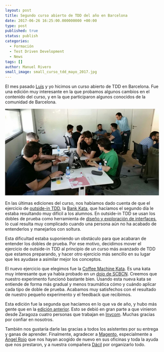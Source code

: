 ```yaml
---
layout: post
title: Segundo curso abierto de TDD del año en Barcelona
date: 2017-06-26 16:25:00.000000000 +00:00
type: post
published: true
status: publish
categories:
  - Formación
  - Test Driven Development
  - News
tags: []
author: Manuel Rivero
small_image: small_curso_tdd_mayo_2017.jpg
---
```


El mes pasado [Luis](https://twitter.com/luisrovirosa?lang=en) y yo hicimos un curso abierto de TDD en Barcelona. Fue una edición muy interesante en la que probamos algunos cambios en el contenido del curso, y en la que participaron algunos conocidos de la comunidad de Barcelona.

<img src="/assets/curso_tdd_mayo_2017.jpg" alt="curso abierto de TDD deMayo 2017 en Barcelona"/>

En las últimas ediciones del curso, nos habíamos dado cuenta de que el ejercicio de [outside-in TDD](http://coding-is-like-cooking.info/2013/04/outside-in-development-with-double-loop-tdd/), la [Bank Kata](https://github.com/sandromancuso/Bank-kata), que hacíamos el segundo día le estaba resultando muy difícil a los alumnos. En outside-in TDD se usan los dobles de prueba como herramienta de [diseño y exploración de interfaces](http://garajeando.blogspot.com.es/2015/08/contract-tests-for-interfaces.html), lo cual resulta muy complicado cuando una persona aún no ha acabado de entenderlos y manejarlos con soltura. 

Esta dificultad estaba suponiendo un obstáculo para que acabaran de entender los dobles de prueba. Por ese motivo, decidimos mover el ejercicio de outside-in TDD al principio de un curso más avanzado de TDD que estamos preparando, y hacer otro ejercicio más sencillo en su lugar que les ayudase a asimilar mejor los conceptos.

El nuevo ejercicio que elegimos fue la [Coffee Machine Kata](http://simcap.github.io/coffeemachine/). Es una kata muy interesante que ya había probado en un [dojo de SCBCN](https://www.meetup.com/Barcelona-Software-Craftsmanship/events/232878806/). Creemos que nuestro experimento funcionó bastante bien. Usando esta nueva kata se entiende de forma más gradual y menos traumática cómo y cuándo aplicar cada tipo de doble de prueba. Acabamos muy satisfechos con el resultado de nuestro pequeño experimento y el feedback que recibimos.

Esta edición fue la segunda que hacíamos en lo que va de año, y hubo más gente que en la [edición anterior](/2017/01/curso-abierto-tdd-en-bcn). Esto se debió en gran parte a que vinieron desde Zaragoza cuatro personas que trabajan en [Inycom](http://www.inycom.es/). Muchas gracias por confiar en nosotros.

También nos gustaría darle las gracias a todos los asistentes por su entrega y ganas de aprender. Finalmente, agradecer a [Magento](https://twitter.com/magento), especialmente a [Ángel Rojo](https://twitter.com/rojoangel) que nos hayan acogido de nuevo en sus oficinas y toda la ayuda que nos prestaron, y a nuestra compañera [Dácil](/2017/05/dacil-casanova-se-une-a-codesai) por organizarlo todo.
